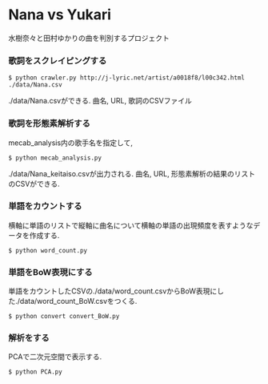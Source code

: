 # Nana vs Yukari
水樹奈々と田村ゆかりの曲を判別するプロジェクト


### 歌詞をスクレイピングする
```shell
$ python crawler.py http://j-lyric.net/artist/a0018f8/l00c342.html ./data/Nana.csv
```
./data/Nana.csvができる. 
曲名, URL, 歌詞のCSVファイル

### 歌詞を形態素解析する
mecab_analysis内の歌手名を指定して, 
```shell
$ python mecab_analysis.py 
```
./data/Nana_keitaiso.csvが出力される.
曲名,  URL, 形態素解析の結果のリスト のCSVができる.


### 単語をカウントする
横軸に単語のリストで縦軸に曲名について横軸の単語の出現頻度を表すようなデータを作成する.
```shell
$ python word_count.py
```

### 単語をBoW表現にする
単語をカウントしたCSVの./data/word_count.csvからBoW表現にした./data/word_count_BoW.csvをつくる.
```shell
$ python convert convert_BoW.py
```

### 解析をする
PCAで二次元空間で表示する.
```shell
$ python PCA.py
```


